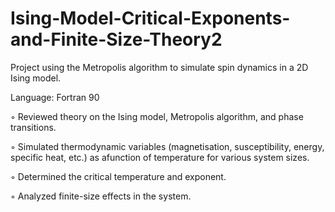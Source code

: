 # Ising-Model-Critical-Exponents-and-Finite-Size-Theory2
Project using the Metropolis algorithm to simulate spin dynamics in a 2D Ising model.

Language: Fortran 90

◦ Reviewed theory on the Ising model, Metropolis algorithm, and phase transitions.

◦ Simulated thermodynamic variables (magnetisation, susceptibility, energy, specific heat, etc.) as afunction of temperature for various system sizes.

◦ Determined the critical temperature and exponent.

◦ Analyzed finite-size effects in the system.

